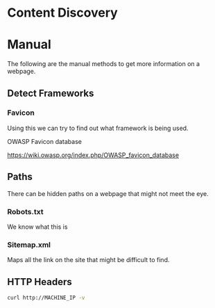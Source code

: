 # Content Discovery

# Manual

The following are the manual methods to get more information on a webpage.

## Detect Frameworks

### Favicon

Using this we can try to find out what framework is being used.

OWASP Favicon database

https://wiki.owasp.org/index.php/OWASP_favicon_database

## Paths

There can be hidden paths on a webpage that might not meet the eye.

### Robots.txt

We know what this is

### Sitemap.xml

Maps all the link on the site that might be difficult to find.

## HTTP Headers

```bash
curl http://MACHINE_IP -v
```



